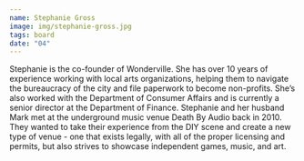```yaml
---
name: Stephanie Gross
image: img/stephanie-gross.jpg
tags: board
date: "04"
---
```


Stephanie is the co-founder of Wonderville. She has over 10 years of experience working with local arts organizations, helping them to navigate the bureaucracy of the city and file paperwork to become non-profits. She’s also worked with the Department of Consumer Affairs and is currently a senior director at the Department of Finance. Stephanie and her husband Mark met at the underground music venue Death By Audio back in 2010. They wanted to take their experience from the DIY scene and create a new type of venue - one that exists legally, with all of the proper licensing and permits, but also strives to showcase independent games, music, and art.
